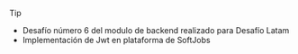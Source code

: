>[!TIP]
>
>- Desafío número 6 del modulo de backend realizado para Desafío Latam
>- Implementación de Jwt en plataforma de SoftJobs
